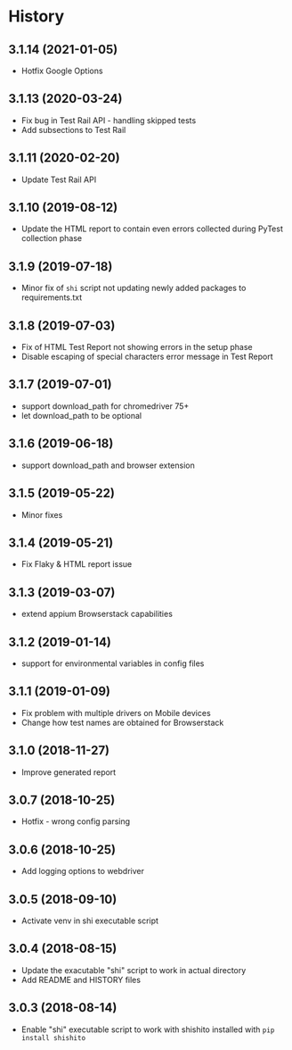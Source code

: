 # History
## 3.1.14 (2021-01-05)
* Hotfix Google Options

## 3.1.13 (2020-03-24)
* Fix bug in Test Rail API - handling skipped tests
* Add subsections to Test Rail

## 3.1.11 (2020-02-20)
* Update Test Rail API

## 3.1.10 (2019-08-12)
* Update the HTML report to contain even errors collected during PyTest collection phase

## 3.1.9 (2019-07-18)
* Minor fix of `shi` script not updating newly added packages to requirements.txt

## 3.1.8 (2019-07-03)
* Fix of HTML Test Report not showing errors in the setup phase
* Disable escaping of special characters error message in Test Report

## 3.1.7 (2019-07-01)
* support download_path for chromedriver 75+
* let download_path to be optional

## 3.1.6 (2019-06-18)
* support download_path and browser extension

## 3.1.5 (2019-05-22)
* Minor fixes

## 3.1.4 (2019-05-21)
* Fix Flaky & HTML report issue

## 3.1.3 (2019-03-07)
* extend appium Browserstack capabilities 

## 3.1.2 (2019-01-14)
* support for environmental variables in config files

## 3.1.1 (2019-01-09)
* Fix problem with multiple drivers on Mobile devices
* Change how test names are obtained for Browserstack

## 3.1.0 (2018-11-27)
* Improve generated report

## 3.0.7 (2018-10-25)
* Hotfix - wrong config parsing

## 3.0.6 (2018-10-25)
* Add logging options to webdriver

## 3.0.5 (2018-09-10)
* Activate venv in shi executable script

## 3.0.4 (2018-08-15)
* Update the exacutable "shi" script to work in actual directory
* Add README and HISTORY files

## 3.0.3 (2018-08-14)
* Enable "shi" executable script to work with shishito installed with `pip install shishito`
